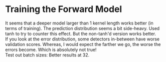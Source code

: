 # Training the Forward Model
It seems that a deeper model larger than 1 kernel length works better (in terms of training). The prediction distribution seems a bit side-heavy. Used tanh to try to counter this effect. But the non-tanh'd version works better.   
If you look at the error distribution, some detectors in-between have worse validation scores. Whereas, I would expect the farther we go, the worse the errors become. Which is absolutely not true!  
Test out batch sizes: Better results at 32. 